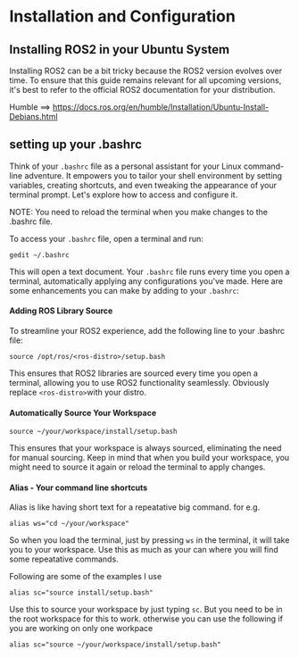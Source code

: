 

# Installation and Configuration

## Installing ROS2 in your Ubuntu System

Installing ROS2 can be a bit tricky because the ROS2 version evolves over time. To ensure that this guide remains relevant for all upcoming versions, it's best to refer to the official ROS2 documentation for your distribution.

Humble ==> https://docs.ros.org/en/humble/Installation/Ubuntu-Install-Debians.html


## setting up your .bashrc 

Think of your `.bashrc` file as a personal assistant for your Linux command-line adventure. It empowers you to tailor your shell environment by setting variables, creating shortcuts, and even tweaking the appearance of your terminal prompt. Let's explore how to access and configure it. 

NOTE: You need to reload the terminal when you make changes to the .bashrc file. 

To access your `.bashrc` file, open a terminal and run:

```
gedit ~/.bashrc
```
This will open a text document. Your `.bashrc` file runs every time you open a terminal, automatically applying any configurations you've made. Here are some enhancements you can make by adding to your `.bashrc`:

#### Adding ROS Library Source
To streamline your ROS2 experience, add the following line to your .bashrc file:

```
source /opt/ros/<ros-distro>/setup.bash
```
This ensures that ROS2 libraries are sourced every time you open a terminal, allowing you to use ROS2 functionality seamlessly. Obviously replace `<ros-distro>`with your distro.

#### Automatically Source Your Workspace

```
source ~/your/workspace/install/setup.bash
``` 
This ensures that your workspace is always sourced, eliminating the need for manual sourcing. Keep in mind that when you build your workspace, you might need to source it again or reload the terminal to apply changes.

#### Alias - Your command line shortcuts

Alias is like having short text for a repeatative big command. for e.g.

```
alias ws="cd ~/your/workspace"
```
So when you load the terminal, just by pressing `ws` in the terminal, it will take you to your workspace. Use this as much as your can where you will find some repeatative commands. 

Following are some of the examples I use

```
alias sc="source install/setup.bash"
```
Use this to source your workspace by just typing `sc`. But you need to be in the root workspace for this to work. otherwise you can use the following if you are working on only one workpace
```
alias sc="source ~/your/workspace/install/setup.bash"
```







